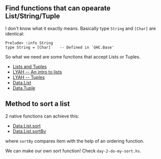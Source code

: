 ## Find functions that can opearate List/String/Tuple

I don't know what it exactly means. Basically type `String` and `[Char]` are identical:

    Prelude> :info String
    type String = [Char] 	-- Defined in `GHC.Base'

So what we need are some functions that accept Lists or Tuples.

* [Lists and Tuples](http://en.wikibooks.org/wiki/Haskell/Lists_and_tuples)
* [LYAH -- An intro to lists](http://learnyouahaskell.com/starting-out#an-intro-to-lists)
* [LYAH -- Tuples](http://learnyouahaskell.com/starting-out#tuples)
* [Data.List](http://www.haskell.org/ghc/docs/latest/html/libraries/base/Data-List.html)
* [Data.Tuple](http://www.haskell.org/ghc/docs/latest/html/libraries/base/Data-Tuple.html)

## Method to sort a list

2 native functions can achieve this:

* [Data.List.sort](http://www.haskell.org/ghc/docs/latest/html/libraries/base/Data-List.html#v:sort)
* [Data.List.sortBy](http://www.haskell.org/ghc/docs/latest/html/libraries/base/Data-List.html#v:sortBy)

where `sortBy` compares item with the help of an ordering function.

We can make our own sort function! Check `day-2-do-my-sort.hs`.
